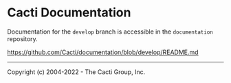# Cacti Documentation

Documentation for the `develop` branch is accessible in the `documentation` repository.

https://github.com/Cacti/documentation/blob/develop/README.md

-----------------------------------------------------------------------------
Copyright (c) 2004-2022 - The Cacti Group, Inc.
